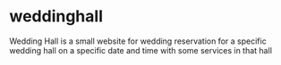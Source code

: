 # weddinghall
Wedding Hall is a small website for wedding reservation for a specific wedding hall on a specific date and time with some services in that hall
